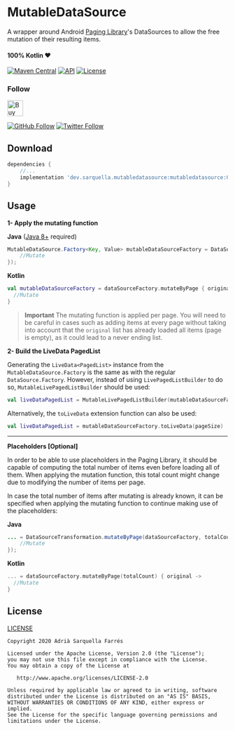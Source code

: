 # MutableDataSource

A wrapper around Android [Paging Library](https://developer.android.com/topic/libraries/architecture/paging)'s DataSources to allow the free mutation of their resulting items.

#### 100% Kotlin ❤️
[![Maven Central](https://img.shields.io/maven-central/v/dev.sarquella.mutabledatasource/mutabledatasource?color=blue)](https://search.maven.org/artifact/dev.sarquella.mutabledatasource/mutabledatasource) [![API](https://img.shields.io/badge/API-16%2B-brightgreen.svg?style=flat)](https://android-arsenal.com/api?level=16) [![License](https://img.shields.io/badge/license-Apache%202.0-lightgrey.svg)](https://opensource.org/licenses/Apache-2.0)

### Follow
<a href='https://ko-fi.com/S6S8RENM' target='_blank'><img height='36' style='border:0px;height:36px;' src='https://az743702.vo.msecnd.net/cdn/kofi1.png?v=2' border='0' alt='Buy Me a Coffee at ko-fi.com' /></a>

[![GitHub Follow](https://img.shields.io/github/followers/Sarquella.svg?label=Follow&style=social)](https://github.com/Sarquella) [![Twitter Follow](https://img.shields.io/twitter/follow/AdriSarquella.svg?label=Follow&style=social)](https://twitter.com/AdriSarquella)

## Download
```groovy
dependencies {
    //...
    implementation 'dev.sarquella.mutabledatasource:mutabledatasource:0.1.1'
}
```

## Usage

**1- Apply the mutating function**

**Java** ([Java 8+](https://developer.android.com/studio/write/java8-support) required)

```java
MutableDataSource.Factory<Key, Value> mutableDataSourceFactory = DataSourceTransformation.mutateByPage(dataSourceFactory, original -> {
	//Mutate
});
```


**Kotlin**

```kotlin
val mutableDataSourceFactory = dataSourceFactory.mutateByPage { original ->
  //Mutate
}
```

> **Important** 
> The mutating function is applied per page. You will need to be careful in cases such as adding items at every page without taking into account that the `original` list has already loaded all items (page is empty), as it could lead to a never ending list. 

**2- Build the LiveData PagedList**

Generating the `LiveData<PagedList>` instance from the `MutableDataSource.Factory` is the same as with the regular `DataSource.Factory`. However, instead of using `LivePagedListBuilder` to do so, `MutableLivePagedListBuilder` should be used:

```kotlin
val liveDataPagedList = MutableLivePagedListBuilder(mutableDataSourceFactory, pageSize)
```

Alternatively, the `toLiveData` extension function can also be used:

```kotlin
val liveDataPagedList = mutableDataSourceFactory.toLiveData(pageSize)
```

---

**Placeholders [Optional]**

In order to be able to use placeholders in the Paging Library, it should be capable of computing the total number of items even before loading all of them. When applying the mutation function, this total count might change due to modifying the number of items per page.

In case the total number of items after mutating is already known, it can be specified when applying the mutating function to continue making use of the placeholders:

**Java**

```Java
... = DataSourceTransformation.mutateByPage(dataSourceFactory, totalCount, original -> {
	//Mutate
});
```

**Kotlin**

```kotlin
... = dataSourceFactory.mutateByPage(totalCount) { original ->
  //Mutate
}

```


## License
[LICENSE](https://github.com/Sarquella/MutableDataSource/blob/master/LICENSE)

```
Copyright 2020 Adrià Sarquella Farrés

Licensed under the Apache License, Version 2.0 (the "License");
you may not use this file except in compliance with the License.
You may obtain a copy of the License at

   http://www.apache.org/licenses/LICENSE-2.0

Unless required by applicable law or agreed to in writing, software
distributed under the License is distributed on an "AS IS" BASIS,
WITHOUT WARRANTIES OR CONDITIONS OF ANY KIND, either express or implied.
See the License for the specific language governing permissions and
limitations under the License.
```